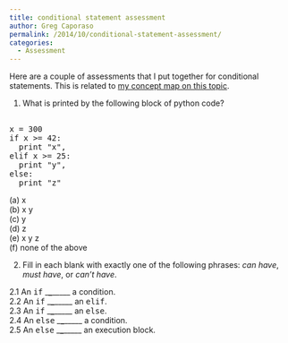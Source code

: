 ```yaml
---
title: conditional statement assessment
author: Greg Caporaso
permalink: /2014/10/conditional-statement-assessment/
categories:
  - Assessment
---
```

Here are a couple of assessments that I put together for conditional statements. This is related to [my concept map on this topic][1].

1. What is printed by the following block of python code?

<tt><br /> x = 300<br /> if x >= 42:<br /> &nbsp;&nbsp;print "x",<br /> elif x >= 25:<br /> &nbsp;&nbsp;print "y",<br /> else:<br /> &nbsp;&nbsp;print "z"<br /> </tt>

(a) x  
(b) x y  
(c) y  
(d) z  
(e) x y z  
(f) none of the above

2. Fill in each blank with exactly one of the following phrases: *can have*, *must have*, or *can&#8217;t have*.

2.1 An <tt>if</tt> \___\___\_____ a condition.  
2.2 An <tt>if</tt> \___\___\_____ an <tt>elif</tt>.  
2.3 An <tt>if</tt> \___\___\_____ an <tt>else</tt>.  
2.4 An <tt>else</tt> \___\___\_____ a condition.  
2.5 An <tt>else</tt> \___\___\_____ an execution block.

 [1]: http://teaching.software-carpentry.org/2014/09/16/concept-map-python-if-statements/
